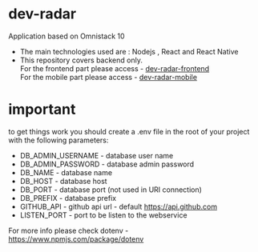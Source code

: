 # dev-radar
Application based on Omnistack 10 

- The main technologies used are : Nodejs , React and React Native
- This repository covers backend only. 
  <br> For the frontend part please access - [dev-radar-frontend](https://github.com/mgiatti/dev-radar-frontend)
  <br> For the mobile part please access - [dev-radar-mobile](https://github.com/mgiatti/dev-radar-mobile)

# important
to get things work you should create a .env file in the root of your project with the following parameters:

- DB_ADMIN_USERNAME - database user name
- DB_ADMIN_PASSWORD - database admin password
- DB_NAME - database name
- DB_HOST - database host
- DB_PORT - database port (not used in URI connection)
- DB_PREFIX - database prefix
- GITHUB_API - github api url - default https://api.github.com
- LISTEN_PORT - port to be listen to the webservice

For more info please check dotenv - https://www.npmjs.com/package/dotenv
